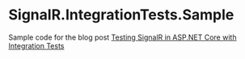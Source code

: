 # SignalR.IntegrationTests.Sample
Sample code for the blog post [Testing SignalR in ASP.NET Core with Integration Tests](https://www.domstamand.com/testing-signalr-in-asp-net-core-with-integration-tests/ "Testing SignalR in ASP.NET Core with Integration Tests")
